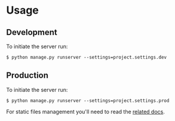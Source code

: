 # Usage

## Development

To initiate the server run:
```
$ python manage.py runserver --settings=project.settings.dev
```

## Production

To initiate the server run:
```
$ python manage.py runserver --settings=project.settings.prod
```

For static files management you'll need to read the [related docs](static_management/index.md).